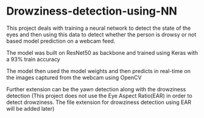 # Drowziness-detection-using-NN
This project deals with training a neural network to detect the state of the eyes and then using this data to detect whether the person is drowsy or not based model prediction on a webcam feed.

The model was built on ResNet50 as backbone and trained using Keras with a 93% train accuracy

The model then used the model weights and then predicts in real-time on the images captured from the webcam using OpenCV

Further extension can be the yawn detection along with the drowziness detection
(This project does not use the Eye Aspect Ratio(EAR) in order to detect drowziness. The file extension for drowziness detection using EAR will be added later)
